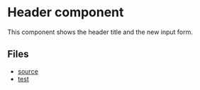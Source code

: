# Header component

This component shows the header title and the
new input form.

## Files

* [source](index.js)
* [test](test.js)
